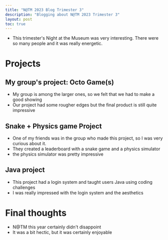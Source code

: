 ```yaml
---
title: "N@TM 2023 Blog Trimester 3"
description: "Blogging about N@TM 2023 Trimester 3"
layout: post
toc: true
---
```


- This trimester's Night at the Museum was very interesting. There were so many people and it was really energetic. 
# Projects
## My group's project: Octo Game(s)
- My group is among the larger ones, so we felt that we had to make a good showing
- Our project had some rougher edges but the final product is still quite impressive

## Snake + Physics game Project
- One of my friends was in the group who made this project, so I was very curious about it.
- They created a leaderboard with a snake game and a physics simulator
- the physics simulator was pretty impressive

## Java project
- This project had a login system and taught users Java using coding challenges
- I was really impressed with the login system and the aesthetics

# Final thoughts
- N@TM this year certainly didn't disappoint
- It was a bit hectic, but it was certainly enjoyable